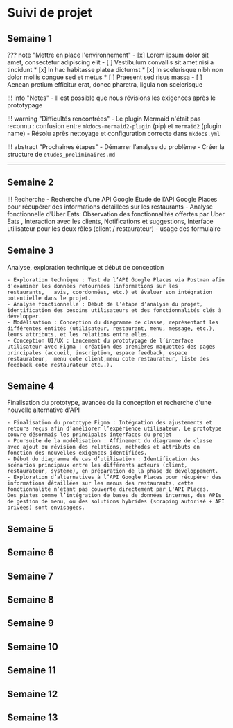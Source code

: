 # Suivi de projet

## Semaine 1

??? note "Mettre en place l'environnement"
    - [x] Lorem ipsum dolor sit amet, consectetur adipiscing elit
    - [ ] Vestibulum convallis sit amet nisi a tincidunt
        * [x] In hac habitasse platea dictumst
        * [x] In scelerisque nibh non dolor mollis congue sed et metus
        * [ ] Praesent sed risus massa
    - [ ] Aenean pretium efficitur erat, donec pharetra, ligula non scelerisque

!!! info "Notes"
    - Il est possible que nous révisions les exigences après le prototypage

!!! warning "Difficultés rencontrées"
    - Le plugin Mermaid n'était pas reconnu : confusion entre `mkdocs-mermaid2-plugin` (pip) et `mermaid2` (plugin name)
        - Résolu après nettoyage et configuration correcte dans `mkdocs.yml`

!!! abstract "Prochaines étapes"
    - Démarrer l’analyse du problème
    - Créer la structure de `etudes_preliminaires.md`

---

## Semaine 2
!!! Recherche
    - Recherche d'une API Google
      Étude de l’API Google Places pour récupérer des informations détaillées sur les restaurants 
    - Analyse fonctionnelle d’Uber Eats:
      Observation des fonctionnalités offertes par Uber Eats ,
      Interaction avec les clients,
      Notifications et suggestions,
      Interface utilisateur pour les deux rôles (client / restaurateur) 
    - usage des formulaire 


## Semaine 3
Analyse, exploration technique et début de conception

    - Exploration technique : Test de l’API Google Places via Postman afin d’examiner les données retournées (informations sur les    restaurants,   avis, coordonnées, etc.) et évaluer son intégration potentielle dans le projet.
    - Analyse fonctionnelle : Début de l’étape d’analyse du projet, identification des besoins utilisateurs et des fonctionnalités clés à développer.
    - Modélisation : Conception du diagramme de classe, représentant les différentes entités (utilisateur, restaurant, menu, message, etc.), leurs attributs, et les relations entre elles.
    - Conception UI/UX : Lancement du prototypage de l’interface utilisateur avec Figma : création des premières maquettes des pages principales (accueil, inscription, espace feedback, espace restaurateur,  menu cote client,menu cote restaurateur, liste des feedback cote restaurateur etc..).

## Semaine 4
Finalisation du prototype, avancée de la conception et recherche d'une nouvelle alternative d'API

    - Finalisation du prototype Figma : Intégration des ajustements et retours reçus afin d’améliorer l’expérience utilisateur. Le prototype couvre désormais les principales interfaces du projet 
    - Poursuite de la modélisation : Affinement du diagramme de classe avec ajout ou révision des relations, méthodes et attributs en fonction des nouvelles exigences identifiées.
    - Début du diagramme de cas d’utilisation : Identification des scénarios principaux entre les différents acteurs (client, restaurateur, système), en préparation de la phase de développement.
    - Exploration d’alternatives à l’API Google Places pour récupérer des informations détaillées sur les menus des restaurants, cette fonctionnalité n’étant pas couverte directement par L'API Places. 
    Des pistes comme l’intégration de bases de données internes, des APIs de gestion de menu, ou des solutions hybrides (scraping autorisé + API privées) sont envisagées.

## Semaine 5

## Semaine 6

## Semaine 7

## Semaine 8

## Semaine 9

## Semaine 10

## Semaine 11

## Semaine 12

## Semaine 13
